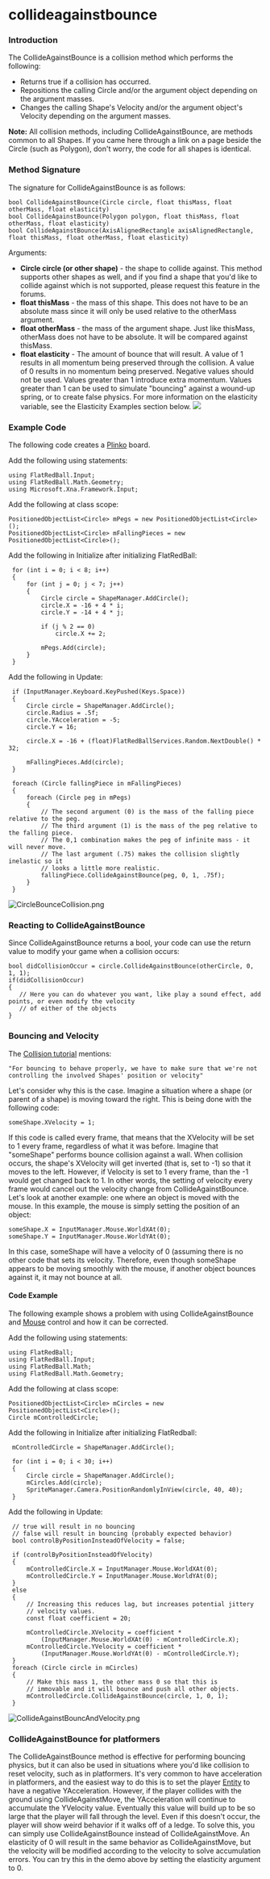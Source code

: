 # collideagainstbounce

### Introduction

The CollideAgainstBounce is a collision method which performs the following:

* Returns true if a collision has occurred.
* Repositions the calling Circle and/or the argument object depending on the argument masses.
* Changes the calling Shape's Velocity and/or the argument object's Velocity depending on the argument masses.

**Note:** All collision methods, including CollideAgainstBounce, are methods common to all Shapes. If you came here through a link on a page beside the Circle (such as Polygon), don't worry, the code for all shapes is identical.

### Method Signature

The signature for CollideAgainstBounce is as follows:

```
bool CollideAgainstBounce(Circle circle, float thisMass, float otherMass, float elasticity)
bool CollideAgainstBounce(Polygon polygon, float thisMass, float otherMass, float elasticity)
bool CollideAgainstBounce(AxisAlignedRectangle axisAlignedRectangle, float thisMass, float otherMass, float elasticity)
```

Arguments:

* **Circle circle (or other shape)** - the shape to collide against. This method supports other shapes as well, and if you find a shape that you'd like to collide against which is not supported, please request this feature in the forums.
* **float thisMass** - the mass of this shape. This does not have to be an absolute mass since it will only be used relative to the otherMass argument.
* **float otherMass** - the mass of the argument shape. Just like thisMass, otherMass does not have to be absolute. It will be compared against thisMass.
* **float elasticity** - The amount of bounce that will result. A value of 1 results in all momentum being preserved through the collision. A value of 0 results in no momentum being preserved. Negative values should not be used. Values greater than 1 introduce extra momentum. Values greater than 1 can be used to simulate "bouncing" against a wound-up spring, or to create false physics. For more information on the elasticity  variable, see the Elasticity Examples section below. ![](https://i.imgur.com/MxtwqrI.gif)

### Example Code

The following code creates a [Plinko](http://en.wikipedia.org/wiki/Plinko) board.

Add the following using statements:

```
using FlatRedBall.Input;
using FlatRedBall.Math.Geometry;
using Microsoft.Xna.Framework.Input;
```

Add the following at class scope:

```
PositionedObjectList<Circle> mPegs = new PositionedObjectList<Circle>();
PositionedObjectList<Circle> mFallingPieces = new PositionedObjectList<Circle>();
```

Add the following in Initialize after initializing FlatRedBall:

```
 for (int i = 0; i < 8; i++)
 {
     for (int j = 0; j < 7; j++)
     {
         Circle circle = ShapeManager.AddCircle();
         circle.X = -16 + 4 * i;
         circle.Y = -14 + 4 * j;

         if (j % 2 == 0)
             circle.X += 2;

         mPegs.Add(circle);
     }
 }
```

Add the following in Update:

```
 if (InputManager.Keyboard.KeyPushed(Keys.Space))
 {
     Circle circle = ShapeManager.AddCircle();
     circle.Radius = .5f;
     circle.YAcceleration = -5;
     circle.Y = 16;

     circle.X = -16 + (float)FlatRedBallServices.Random.NextDouble() * 32;

     mFallingPieces.Add(circle);
 }

 foreach (Circle fallingPiece in mFallingPieces)
 {
     foreach (Circle peg in mPegs)
     {
         // The second argument (0) is the mass of the falling piece relative to the peg.
         // The third argument (1) is the mass of the peg relative to the falling piece.
         // The 0,1 combination makes the peg of infinite mass - it will never move.
         // The last argument (.75) makes the collision slightly inelastic so it
         // looks a little more realistic.
         fallingPiece.CollideAgainstBounce(peg, 0, 1, .75f);
     }
 }
```

![CircleBounceCollision.png](../../../../../../media/migrated_media-CircleBounceCollision.png)

### Reacting to CollideAgainstBounce

Since CollideAgainstBounce returns a bool, your code can use the return value to modify your game when a collision occurs:

```
bool didCollisionOccur = circle.CollideAgainstBounce(otherCircle, 0, 1, 1);
if(didCollisionOccur)
{
   // Here you can do whatever you want, like play a sound effect, add points, or even modify the velocity
   // of either of the objects
}
```

### Bouncing and Velocity

The [Collision tutorial](../../../../../../frb/docs/index.php) mentions:

```
"For bouncing to behave properly, we have to make sure that we're not controlling the involved Shapes' position or velocity"
```

Let's consider why this is the case. Imagine a situation where a shape (or parent of a shape) is moving toward the right. This is being done with the following code:

```
someShape.XVelocity = 1;
```

If this code is called every frame, that means that the XVelocity will be set to 1 every frame, regardless of what it was before. Imagine that "someShape" performs bounce collision against a wall. When collision occurs, the shape's XVelocity will get inverted (that is, set to -1) so that it moves to the left. However, if Velocity is set to 1 every frame, than the -1 would get changed back to 1. In other words, the setting of velocity every frame would cancel out the velocity change from CollideAgainstBounce. Let's look at another example: one where an object is moved with the mouse. In this example, the mouse is simply setting the position of an object:

```
someShape.X = InputManager.Mouse.WorldXAt(0);
someShape.Y = InputManager.Mouse.WorldYAt(0);
```

In this case, someShape will have a velocity of 0 (assuming there is no other code that sets its velocity. Therefore, even though someShape appears to be moving smoothly with the mouse, if another object bounces against it, it may not bounce at all.

#### Code Example

The following example shows a problem with using CollideAgainstBounce and [Mouse](../../../../../../frb/docs/index.php) control and how it can be corrected.

Add the following using statements:

```
using FlatRedBall;
using FlatRedBall.Input;
using FlatRedBall.Math;
using FlatRedBall.Math.Geometry;
```

Add the following at class scope:

```
PositionedObjectList<Circle> mCircles = new PositionedObjectList<Circle>();
Circle mControlledCircle;
```

Add the following in Initialize after initializing FlatRedball:

```
 mControlledCircle = ShapeManager.AddCircle();

 for (int i = 0; i < 30; i++)
 {
     Circle circle = ShapeManager.AddCircle();
     mCircles.Add(circle);
     SpriteManager.Camera.PositionRandomlyInView(circle, 40, 40);
 }
```

Add the following in Update:

```
 // true will result in no bouncing
 // false will result in bouncing (probably expected behavior)
 bool controlByPositionInsteadOfVelocity = false;

 if (controlByPositionInsteadOfVelocity)
 {
     mControlledCircle.X = InputManager.Mouse.WorldXAt(0);
     mControlledCircle.Y = InputManager.Mouse.WorldYAt(0);
 }
 else
 {
     // Increasing this reduces lag, but increases potential jittery
     // velocity values.
     const float coefficient = 20;

     mControlledCircle.XVelocity = coefficient * 
         (InputManager.Mouse.WorldXAt(0) - mControlledCircle.X);
     mControlledCircle.YVelocity = coefficient *
         (InputManager.Mouse.WorldYAt(0) - mControlledCircle.Y);
 }
 foreach (Circle circle in mCircles)
 {
     // Make this mass 1, the other mass 0 so that this is
     // immovable and it will bounce and push all other objects.
     mControlledCircle.CollideAgainstBounce(circle, 1, 0, 1);
 }
```

![CollideAgainstBouncAndVelocity.png](../../../../../../media/migrated_media-CollideAgainstBouncAndVelocity.png)

### CollideAgainstBounce for platformers

The CollideAgainstBounce method is effective for performing bouncing physics, but it can also be used in situations where you'd like collision to reset velocity, such as in platformers. It's very common to have acceleration in platformers, and the easiest way to do this is to set the player [Entity](../../../../../../frb/docs/index.php) to have a negative YAcceleration. However, if the player collides with the ground using CollideAgainstMove, the YAcceleration will continue to accumulate the YVelocity value. Eventually this value will build up to be so large that the player will fall through the level. Even if this doesn't occur, the player will show weird behavior if it walks off of a ledge. To solve this, you can simply use CollideAgainstBounce instead of CollideAgainstMove. An elasticity of 0 will result in the same behavior as CollideAgainstMove, but the velocity will be modified according to the velocity to solve accumulation errors. You can try this in the demo above by setting the elasticity argument to 0.
